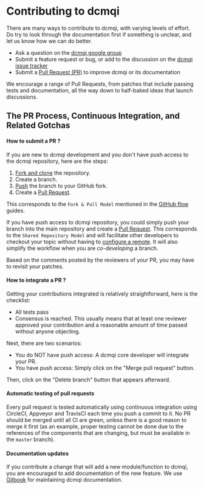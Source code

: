 Contributing to dcmqi
===========================

There are many ways to contribute to dcmqi, with varying levels of effort.  Do try to
look through the documentation first if something is unclear, and let us know how we can
do better.

  * Ask a question on the [dcmqi google group](https://groups.google.com/forum/#!forum/dcmqi)
  * Submit a feature request or bug, or add to the discussion on the [dcmqi issue tracker](https://github.com/QIICR/dcmqi/issues)
  * Submit a [Pull Request (PR)](https://github.com/QIICR/dcmqi/pulls) to improve dcmqi or its documentation

We encourage a range of Pull Requests, from patches that include passing tests and
documentation, all the way down to half-baked ideas that launch discussions.

The PR Process, Continuous Integration, and Related Gotchas
----------------------------------------------

#### How to submit a PR ?

If you are new to dcmqi development and you don't have push access to the dcmqi
repository, here are the steps:

1. [Fork and clone](https://help.github.com/articles/fork-a-repo/) the repository.
3. Create a branch.
4. [Push](https://help.github.com/articles/pushing-to-a-remote/) the branch to your GitHub fork.
5. Create a [Pull Request](https://github.com/QIICR/dcmqi/pulls).

This corresponds to the `Fork & Pull Model` mentioned in the [GitHub flow](https://guides.github.com/introduction/flow/index.html)
guides.

If you have push access to dcmqi repository, you could simply push your branch
into the main repository and create a [Pull Request](https://github.com/QIICR/dcmqi/pulls). This corresponds to the
`Shared Repository Model` and will facilitate other developers to checkout your
topic without having to [configure a remote](https://help.github.com/articles/configuring-a-remote-for-a-fork/).
It will also simplify the workflow when you are _co-developing_ a branch.

Based on the comments posted by the reviewers of your PR, you may have to revisit your patches.

#### How to integrate a PR ?

Getting your contributions integrated is relatively straightforward, here
is the checklist:

* All tests pass
* Consensus is reached. This usually means that at least one reviewer approved your contribution
and a reasonable amount of time passed without anyone objecting.

Next, there are two scenarios:
* You do NOT have push access: A dcmqi core developer will integrate your PR.
* You have push access: Simply click on the "Merge pull request" button.

Then, click on the "Delete branch" button that appears afterward.

#### Automatic testing of pull requests

Every pull request is tested automatically using continuous integration using CircleCI, Appveyor and TravisCI
each time you push a commit to it. No PR should be merged until all CI are green, unless there is
a good reason to merge it first (as an example, proper testing cannot be done due to the references of
  the components that are changing, but must be available in the `master` branch).

#### Documentation updates

If you contribute a change that will add a new module/function to dcmqi, you are encouraged
to add documentation of the new feature. We use [Gitbook](https://www.gitbook.com/book/fedorov/dcmqi/details) for
maintaining dcmqi documentation.
